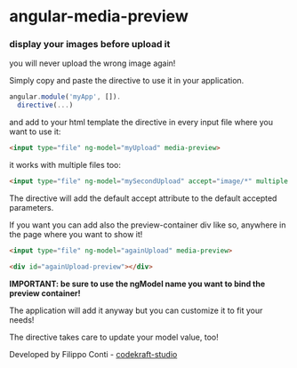 # angular-media-preview
### display your images before upload it
you will never upload the wrong image again!

Simply copy and paste the directive to use it in your application.

```javascript
angular.module('myApp', []).
  directive(...)
```
and add to your html template the directive in every input file where you want to use it:

```html
<input type="file" ng-model="myUpload" media-preview>
```

it works with multiple files too:
```html
<input type="file" ng-model="mySecondUpload" accept="image/*" multiple media-preview>
```
The directive will add the default accept attribute to the default accepted parameters.

If you want you can add also the preview-container div like so, anywhere in the page where you want to show it!
```html
<input type="file" ng-model="againUpload" media-preview>

<div id="againUpload-preview"></div>

```
__IMPORTANT: be sure to use the ngModel name you want to bind the preview container!__

The application will add it anyway but you can customize it to fit your needs!

The directive takes care to update your model value, too!

Developed by Filippo Conti - [codekraft-studio](http://codekraft.it)
